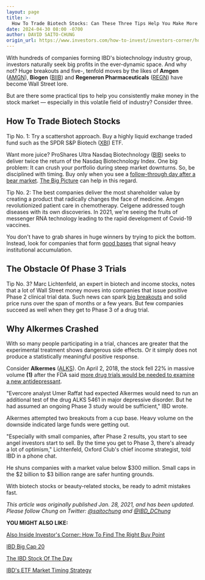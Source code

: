 ```yaml
---
layout: page
title: >-
  How To Trade Biotech Stocks: Can These Three Tips Help You Make More Profits?
date: 2024-04-30 08:00 -0700
author: DAVID SAITO-CHUNG
origin_url: https://www.investors.com/how-to-invest/investors-corner/how-to-trade-biotech-stocks-three-tips-help-make-more-profits
---
```





With hundreds of companies forming IBD's biotechnology industry group, investors naturally seek big profits in the ever-dynamic space. And why not? Huge breakouts and five-, tenfold moves by the likes of **Amgen** ([AMGN](https://research.investors.com/quote.aspx?symbol=AMGN)), **Biogen** ([BIIB](https://research.investors.com/quote.aspx?symbol=BIIB)) and **Regeneron Pharmaceuticals** ([REGN](https://research.investors.com/quote.aspx?symbol=REGN)) have become Wall Street lore.




But are there some practical tips to help you consistently make money in the stock market — especially in this volatile field of industry? Consider three.


How To Trade Biotech Stocks
---------------------------


Tip No. 1: Try a scattershot approach. Buy a highly liquid exchange traded fund such as the SPDR S&P Biotech ([XBI](https://research.investors.com/quote.aspx?symbol=XBI)) ETF.


Want more juice? ProShares Ultra Nasdaq Biotechnology ([BIB](https://research.investors.com/quote.aspx?symbol=BIB)) seeks to deliver twice the return of the Nasdaq Biotechnology Index. One big problem: It can crush your portfolio during steep market downturns. So, be disciplined with timing. Buy only when you see a [follow-through day after a bear market](https://www.investors.com/how-to-invest/investors-corner/what-is-a-follow-through-day/). [The Big Picture](https://www.investors.com/category/market-trend/the-big-picture/) can help in this regard.


Tip No. 2: The best companies deliver the most shareholder value by creating a product that radically changes the face of medicine. Amgen revolutionized patient care in chemotherapy. Celgene addressed tough diseases with its own discoveries. In 2021, we're seeing the fruits of messenger RNA technology leading to the rapid development of Covid-19 vaccines.


You don't have to grab shares in huge winners by trying to pick the bottom. Instead, look for companies that form [good bases](https://www.investors.com/how-to-invest/investors-corner/how-to-trade-stocks-base-stock-charts/) that signal heavy institutional accumulation.


The Obstacle Of Phase 3 Trials
------------------------------


Tip No. 3? Marc Lichtenfeld, an expert in biotech and income stocks, notes that a lot of Wall Street money moves into companies that issue positive Phase 2 clinical trial data. Such news can spark [big breakouts](https://www.investors.com/how-to-invest/investors-corner/what-is-stock-breakout/) and solid price runs over the span of months or a few years. But few companies succeed as well when they get to Phase 3 of a drug trial.


Why Alkermes Crashed
--------------------


With so many people participating in a trial, chances are greater that the experimental treatment shows dangerous side effects. Or it simply does not produce a statistically meaningful positive response.



Consider **Alkermes** ([ALKS](https://research.investors.com/quote.aspx?symbol=ALKS)). On April 2, 2018, the stock fell 22% in massive volume **(1)** after the FDA said [more drug trials would be needed to examine a new antidepressant](https://www.investors.com/news/technology/alkermes-plunges-after-fda-refuses-to-review-depression-drug/).


"Evercore analyst Umer Raffat had expected Alkermes would need to run an additional test of the drug ALKS 5461 in major depressive disorder. But he had assumed an ongoing Phase 3 study would be sufficient," IBD wrote.


Alkermes attempted two breakouts from a cup base. Heavy volume on the downside indicated large funds were getting out.


"Especially with small companies, after Phase 2 results, you start to see angel investors start to sell. By the time you get to Phase 3, there's already a lot of optimism," Lichtenfeld, Oxford Club's chief income strategist, told IBD in a phone chat.


He shuns companies with a market value below \$300 million. Small caps in the \$2 billion to \$3 billion range are safer hunting grounds.


With biotech stocks or beauty-related stocks, be ready to admit mistakes fast.


*This article was originally published Jan. 28, 2021, and has been updated. Please follow Chung on Twitter: [@saitochung](https://twitter.com/SaitoChung) and [@IBD\_DChung](https://twitter.com/IBD_DChung)*


**YOU MIGHT ALSO LIKE:**


[Also Inside Investor's Corner: How To Find The Right Buy Point](https://www.investors.com/how-to-invest/investors-corner/apple-stock-set-up-proper-buy-point-before-big-rally/)


[IBD Big Cap 20](https://research.investors.com/stock-lists/big-cap-20/)


[The IBD Stock Of The Day](https://www.investors.com/research/ibd-stock-of-the-day/)


[IBD's ETF Market Timing Strategy](https://www.investors.com/market-trend/ibds-etf-market-strategy/ibds-etf-market-strategy/)




